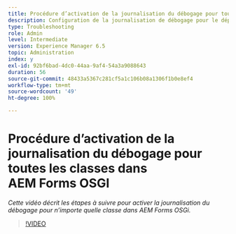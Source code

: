 ```yaml
---
title: Procédure d’activation de la journalisation du débogage pour toutes les classes dans AEM Forms OSGI
description: Configuration de la journalisation de débogage pour le dépannage d’AEM Forms OSGi
type: Troubleshooting
role: Admin
level: Intermediate
version: Experience Manager 6.5
topic: Administration
index: y
exl-id: 92bf6bad-4dc0-44aa-9af4-54a3a9088643
duration: 56
source-git-commit: 48433a5367c281cf5a1c106b08a1306f1b0e8ef4
workflow-type: tm+mt
source-wordcount: '49'
ht-degree: 100%

---
```


# Procédure d’activation de la journalisation du débogage pour toutes les classes dans AEM Forms OSGI

*Cette vidéo décrit les étapes à suivre pour activer la journalisation du débogage pour n’importe quelle classe dans AEM Forms OSGi.*

>[!VIDEO](https://video.tv.adobe.com/v/335521?quality=12&learn=on)
